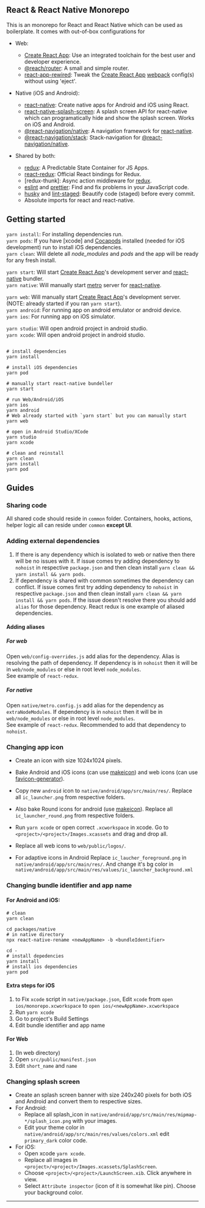 ## React & React Native Monorepo

This is an monorepo for React and React Native which can be used as boilerplate. It comes with out-of-box configurations for
- Web:
    - [Create React App]: Use an integrated toolchain for the best user and developer experience.
    - [@reach/router]: A small and simple router.
    - [react-app-rewired]: Tweak the [Create React App] [webpack](https://webpack.js.org) config(s) without using 'eject'.

- Native (iOS and Android):
    - [react-native]: Create native apps for Android and iOS using React.
    - [react-native-splash-screen]: A splash screen API for react-native which can programatically hide and show the splash screen. Works on iOS and Android.
    - [@react-navigation/native]: A navigation framework for [react-native].
    - [@react-navigation/stack]: Stack-navigation for [@react-navigation/native].

- Shared by both:
    - [redux]: A Predictable State Container for JS Apps.
    - [react-redux]: Official React bindings for Redux.
    - [redux-thunk]: Async action middleware for [redux].
    - [eslint] and [prettier]: Find and fix problems in your JavaScript code.
    - [husky] and [lint-staged]: Beautify code (staged) before every commit.
    - Absolute imports for react and react-native.

## Getting started

`yarn install`: For installing dependencies run.  
`yarn pods`: If you have [xcode] and [Cocapods] installed (needed for iOS development) run to install iOS dependencies.  
`yarn clean`: Will delete all _node_modules_ and _pods_ and the app will be ready for any fresh install.  

`yarn start`: Will start [Create React App]'s development server and [react-native] bundler.  
`yarn native`: Will manually start [metro] server for [react-native].  

`yarn web`: Will manually start [Create React App]'s development server. (NOTE: already started if you ran `yarn start`).  
`yarn android`: For running app on android emulator or android device.  
`yarn ios`: For running app on iOS simulator.  

`yarn studio`: Will open android project in android studio.  
`yarn xcode`: Will open android project in android studio.  

```shell script

# install dependencies
yarn install

# install iOS dependencies
yarn pod

# manually start react-native bundeller
yarn start

# run Web/Android/iOS 
yarn ios
yarn android
# Web already started with `yarn start` but you can manually start
yarn web

# open in Android Studio/XCode
yarn studio
yarn xcode

# clean and reinstall
yarn clean
yarn install
yarn pod
```

## Guides

### Sharing code
All shared code should reside in `common` folder. Containers, hooks, actions, helper logic all can reside under `common` **except UI**.

### Adding external dependencies
1. If there is any dependency which is isolated to web or native then there will be no issues with it. If issue comes try adding dependency to `nohoist` in respective `package.json` and then clean install `yarn clean && yarn install && yarn pods`.
2. If dependency is shared with common sometimes the dependency can conflict. If issue comes first try adding dependency to `nohoist` in respective `package.json` and then clean install `yarn clean && yarn install && yarn pods`. If the issue doesn't resolve there you should add `alias` for those dependency. React redux is one example of aliased dependencies.

#### Adding aliases
##### For web
Open `web/config-overrides.js` add alias for the dependency. Alias is resolving the path of dependency. If dependency is in `nohoist` then it will be in `web/node_modules` or else in root level `node_modules`.  
See example of `react-redux`.

##### For native
Open `native/metro.config.js` add alias for the dependency as `extraNodeModules`. If dependency is in `nohoist` then it will be in `web/node_modules` or else in root level `node_modules`.  
See example of `react-redux`. Recommended to add that dependency to `nohoist`.

### Changing app icon

- Create an icon with size 1024x1024 pixels.  
- Bake Android and iOS icons (can use [makeicon]) and web icons (can use [favicon-generator]).  
- Copy new `android` icon to `native/android/app/src/main/res/`. Replace all `ic_launcher.png` from respective folders.
- Also bake Round icons for android (use [makeicon]). Replace all `ic_launcher_round.png` from respective folders.
- Run `yarn xcode` or open correct `.xcworkspace` in xcode. Go to `<project>/<project>/Images.xcassets` and drag and drop all.
- Replace all web icons to `web/public/logos/`.

- For adaptive icons in Android Replace `ic_laucher_foreground.png` in `native/android/app/src/main/res/`. And change it's bg color in `native/android/app/src/main/res/values/ic_launcher_background.xml`


### Changing bundle identifier and app name

#### For Android and iOS:
```shell script
# clean
yarn clean

cd packages/native
# in native directory
npx react-native-rename <newAppName> -b <bundleIdentifier>

cd -
# install depedencies
yarn install
# install ios dependencies
yarn pod

```

#### Extra steps for iOS  
1. to Fix `xcode` script in `native/package.json`, Edit `xcode` from `open ios/monorepo.xcworkspace` to `open ios/<newAppName>.xcworkspace`
2. Run `yarn xcode`  
3. Go to project's Build Settings  
4. Edit bundle identifier and app name

#### For Web
1. (In web directory)
2. Open `src/public/manifest.json`
3. Edit `short_name` and `name`

### Changing splash screen

- Create an splash screen banner with size 240x240 pixels for both iOS and Android and convert them to respective sizes.
- For Android:
    - Replace all splash_icon in `native/android/app/src/main/res/mipmap-*/splash_icon.png` with your images.
    - Edit your theme color in `native/android/app/src/main/res/values/colors.xml` edit `primary_dark` color code.
- For iOS:
    - Open xcode `yarn xcode`.
    - Replace all images in `<project>/<project>/Images.xcassets/SplashScreen`.
    - Choose `<project>/<project>/LaunchScreen.xib`. Click anywhere in view.
    - Select `Attribute inspector` (icon of it is somewhat like pin). Choose your background color.

---

[Create React App]: https://reactjs.org/docs/create-a-new-react-app.html
[@reach/router]: https://reach.tech/router
[react-app-rewired]: https://github.com/timarney/react-app-rewired

[react-native]: https://reactnative.dev
[react-native-splash-screen]: https://github.com/crazycodeboy/react-native-splash-screen
[@react-navigation/native]: https://reactnavigation.org
[@react-navigation/stack]: https://reactnavigation.org/docs/stack-navigator

[react-redux]: https://react-redux.js.org
[redux]: https://redux.js.org
[react-thunk]: https://github.com/reduxjs/redux-thunk
[eslint]: https://eslint.org
[prettier]: https://prettier.io
[lint-staged]: https://github.com/okonet/lint-staged
[husky]: https://github.com/typicode/husky

[Cocapods]: https://cocoapods.org
[metro]: https://facebook.github.io/metro/docs/getting-started/

[makeicon]: https://makeappicon.com
[favicon-generator]: https://www.favicon-generator.org
